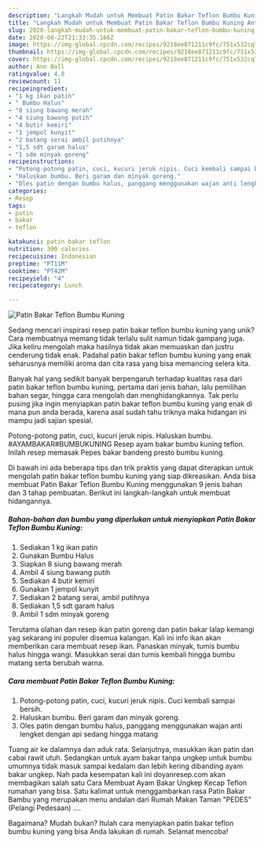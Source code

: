 ```yaml
---
description: "Langkah Mudah untuk Membuat Patin Bakar Teflon Bumbu Kuning Anti Gagal"
title: "Langkah Mudah untuk Membuat Patin Bakar Teflon Bumbu Kuning Anti Gagal"
slug: 2020-langkah-mudah-untuk-membuat-patin-bakar-teflon-bumbu-kuning-anti-gagal
date: 2020-08-22T21:33:35.166Z
image: https://img-global.cpcdn.com/recipes/9218ee871211c9fc/751x532cq70/patin-bakar-teflon-bumbu-kuning-foto-resep-utama.jpg
thumbnail: https://img-global.cpcdn.com/recipes/9218ee871211c9fc/751x532cq70/patin-bakar-teflon-bumbu-kuning-foto-resep-utama.jpg
cover: https://img-global.cpcdn.com/recipes/9218ee871211c9fc/751x532cq70/patin-bakar-teflon-bumbu-kuning-foto-resep-utama.jpg
author: Ann Ball
ratingvalue: 4.8
reviewcount: 11
recipeingredient:
- "1 kg ikan patin"
- " Bumbu Halus"
- "8 siung bawang merah"
- "4 siung bawang putih"
- "4 butir kemiri"
- "1 jempol kunyit"
- "2 batang serai ambil putihnya"
- "1,5 sdt garam halus"
- "1 sdm minyak goreng"
recipeinstructions:
- "Potong-potong patin, cuci, kucuri jeruk nipis. Cuci kembali sampai bersih."
- "Haluskan bumbu. Beri garam dan minyak goreng."
- "Oles patin dengan bumbu halus, panggang menggunakan wajan anti lengket dengan api sedang hingga matang"
categories:
- Resep
tags:
- patin
- bakar
- teflon

katakunci: patin bakar teflon 
nutrition: 300 calories
recipecuisine: Indonesian
preptime: "PT11M"
cooktime: "PT42M"
recipeyield: "4"
recipecategory: Lunch

---
```



![Patin Bakar Teflon Bumbu Kuning](https://img-global.cpcdn.com/recipes/9218ee871211c9fc/751x532cq70/patin-bakar-teflon-bumbu-kuning-foto-resep-utama.jpg)

Sedang mencari inspirasi resep patin bakar teflon bumbu kuning yang unik? Cara membuatnya memang tidak terlalu sulit namun tidak gampang juga. Jika keliru mengolah maka hasilnya tidak akan memuaskan dan justru cenderung tidak enak. Padahal patin bakar teflon bumbu kuning yang enak seharusnya memiliki aroma dan cita rasa yang bisa memancing selera kita.

Banyak hal yang sedikit banyak berpengaruh terhadap kualitas rasa dari patin bakar teflon bumbu kuning, pertama dari jenis bahan, lalu pemilihan bahan segar, hingga cara mengolah dan menghidangkannya. Tak perlu pusing jika ingin menyiapkan patin bakar teflon bumbu kuning yang enak di mana pun anda berada, karena asal sudah tahu triknya maka hidangan ini mampu jadi sajian spesial.

Potong-potong patin, cuci, kucuri jeruk nipis. Haluskan bumbu. #AYAMBAKAR#BUMBUKUNING Resep ayam bakar bumbu kuning teflon. Inilah resep memasak Pepes bakar bandeng presto bumbu kuning.


Di bawah ini ada beberapa tips dan trik praktis yang dapat diterapkan untuk mengolah patin bakar teflon bumbu kuning yang siap dikreasikan. Anda bisa membuat Patin Bakar Teflon Bumbu Kuning menggunakan 9 jenis bahan dan 3 tahap pembuatan. Berikut ini langkah-langkah untuk membuat hidangannya.

<!--inarticleads1-->

##### Bahan-bahan dan bumbu yang diperlukan untuk menyiapkan Patin Bakar Teflon Bumbu Kuning:

1. Sediakan 1 kg ikan patin
1. Gunakan  Bumbu Halus
1. Siapkan 8 siung bawang merah
1. Ambil 4 siung bawang putih
1. Sediakan 4 butir kemiri
1. Gunakan 1 jempol kunyit
1. Sediakan 2 batang serai, ambil putihnya
1. Sediakan 1,5 sdt garam halus
1. Ambil 1 sdm minyak goreng


Terutama olahan dan resep ikan patin goreng dan patin bakar lalap kemangi yag sekarang ini populer disemua kalangan. Kali ini info ikan akan memberikan cara membuat resep ikan. Panaskan minyak, tumis bumbu halus hingga wangi. Masukkan serai dan tumis kembali hingga bumbu matang serta berubah warna. 

<!--inarticleads2-->

##### Cara membuat Patin Bakar Teflon Bumbu Kuning:

1. Potong-potong patin, cuci, kucuri jeruk nipis. Cuci kembali sampai bersih.
1. Haluskan bumbu. Beri garam dan minyak goreng.
1. Oles patin dengan bumbu halus, panggang menggunakan wajan anti lengket dengan api sedang hingga matang


Tuang air ke dalamnya dan aduk rata. Selanjutnya, masukkan ikan patin dan cabai rawit utuh. Sedangkan untuk ayam bakar tanpa ungkep untuk bumbu umumnya tidak masuk sampai kedalam dan lebih kering dibanding ayam bakar ungkep. Nah pada kesempatan kali ini doyanresep.com akan membagikan salah satu Cara Membuat Ayam Bakar Ungkep Kecap Teflon rumahan yang bisa. Satu kalimat untuk menggambarkan rasa Patin Bakar Bambu yang merupakan menu andalan dari Rumah Makan Taman &#34;PEDES&#34; (Pelangi Pedesaan) …. 

Bagaimana? Mudah bukan? Itulah cara menyiapkan patin bakar teflon bumbu kuning yang bisa Anda lakukan di rumah. Selamat mencoba!

